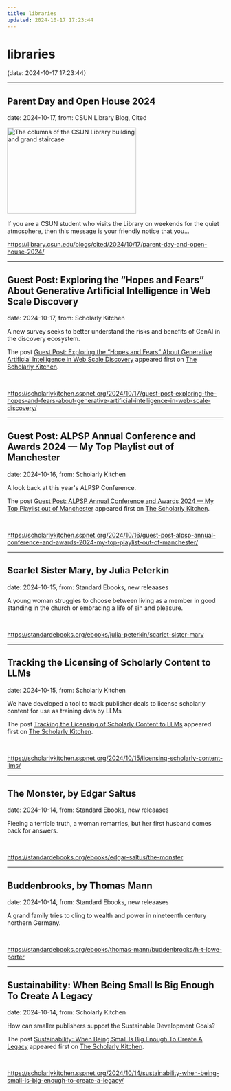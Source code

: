 ```yaml
---
title: libraries
updated: 2024-10-17 17:23:44
---
```


# libraries

(date: 2024-10-17 17:23:44)

---

## Parent Day and Open House 2024

date: 2024-10-17, from: CSUN Library Blog, Cited

<div><img width="300" height="200" src="https://library.csun.edu/blogs/cited/wp-content/uploads/sites/4/2024/10/Untitled-design12-300x200.png" class="attachment-medium size-medium wp-post-image" alt="The columns of the CSUN Library building and grand staircase" style="margin-bottom: 15px;" decoding="async" fetchpriority="high" srcset="https://library.csun.edu/blogs/cited/wp-content/uploads/sites/4/2024/10/Untitled-design12-300x200.png 300w, https://library.csun.edu/blogs/cited/wp-content/uploads/sites/4/2024/10/Untitled-design12-768x512.png 768w, https://library.csun.edu/blogs/cited/wp-content/uploads/sites/4/2024/10/Untitled-design12.png 900w" sizes="(max-width: 300px) 100vw, 300px" /></div>If you are a CSUN student who visits the Library on weekends for the quiet atmosphere, then this message is your friendly notice that you&#8230; 

<br> 

<https://library.csun.edu/blogs/cited/2024/10/17/parent-day-and-open-house-2024/>

---

## Guest Post: Exploring the “Hopes and Fears” About Generative Artificial Intelligence in Web Scale Discovery

date: 2024-10-17, from: Scholarly Kitchen

<p>A new survey seeks to better understand the risks and benefits of GenAI in the discovery ecosystem.</p>
<p>The post <a href="https://scholarlykitchen.sspnet.org/2024/10/17/guest-post-exploring-the-hopes-and-fears-about-generative-artificial-intelligence-in-web-scale-discovery/">Guest Post: Exploring the “Hopes and Fears” About Generative Artificial Intelligence in Web Scale Discovery</a> appeared first on <a href="https://scholarlykitchen.sspnet.org">The Scholarly Kitchen</a>.</p>
 

<br> 

<https://scholarlykitchen.sspnet.org/2024/10/17/guest-post-exploring-the-hopes-and-fears-about-generative-artificial-intelligence-in-web-scale-discovery/>

---

## Guest Post: ALPSP Annual Conference and Awards 2024 — My Top Playlist out of Manchester

date: 2024-10-16, from: Scholarly Kitchen

<p>A look back at this year's ALPSP Conference.</p>
<p>The post <a href="https://scholarlykitchen.sspnet.org/2024/10/16/guest-post-alpsp-annual-conference-and-awards-2024-my-top-playlist-out-of-manchester/">Guest Post: ALPSP Annual Conference and Awards 2024 &#8212; My Top Playlist out of Manchester</a> appeared first on <a href="https://scholarlykitchen.sspnet.org">The Scholarly Kitchen</a>.</p>
 

<br> 

<https://scholarlykitchen.sspnet.org/2024/10/16/guest-post-alpsp-annual-conference-and-awards-2024-my-top-playlist-out-of-manchester/>

---

## Scarlet Sister Mary, by Julia Peterkin

date: 2024-10-15, from: Standard Ebooks, new releaases

A young woman struggles to choose between living as a member in good standing in the church or embracing a life of sin and pleasure. 

<br> 

<https://standardebooks.org/ebooks/julia-peterkin/scarlet-sister-mary>

---

## Tracking the Licensing of Scholarly Content to LLMs

date: 2024-10-15, from: Scholarly Kitchen

<p>We have developed a tool to track publisher deals to license scholarly content for use as training data by LLMs</p>
<p>The post <a href="https://scholarlykitchen.sspnet.org/2024/10/15/licensing-scholarly-content-llms/">Tracking the Licensing of Scholarly Content to LLMs</a> appeared first on <a href="https://scholarlykitchen.sspnet.org">The Scholarly Kitchen</a>.</p>
 

<br> 

<https://scholarlykitchen.sspnet.org/2024/10/15/licensing-scholarly-content-llms/>

---

## The Monster, by Edgar Saltus

date: 2024-10-14, from: Standard Ebooks, new releaases

Fleeing a terrible truth, a woman remarries, but her first husband comes back for answers. 

<br> 

<https://standardebooks.org/ebooks/edgar-saltus/the-monster>

---

## Buddenbrooks, by Thomas Mann

date: 2024-10-14, from: Standard Ebooks, new releaases

A grand family tries to cling to wealth and power in nineteenth century northern Germany. 

<br> 

<https://standardebooks.org/ebooks/thomas-mann/buddenbrooks/h-t-lowe-porter>

---

## Sustainability: When Being Small Is Big Enough To Create A Legacy

date: 2024-10-14, from: Scholarly Kitchen

<p>How can smaller publishers support the Sustainable Development Goals?</p>
<p>The post <a href="https://scholarlykitchen.sspnet.org/2024/10/14/sustainability-when-being-small-is-big-enough-to-create-a-legacy/">Sustainability: When Being Small Is Big Enough To Create A Legacy</a> appeared first on <a href="https://scholarlykitchen.sspnet.org">The Scholarly Kitchen</a>.</p>
 

<br> 

<https://scholarlykitchen.sspnet.org/2024/10/14/sustainability-when-being-small-is-big-enough-to-create-a-legacy/>

